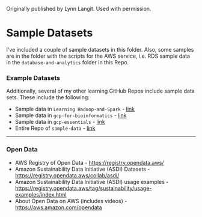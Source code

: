 Originally published by Lynn Langit. Used with permission.
# Sample Datasets 

I've included a couple of sample datasets in this folder.  Also, some samples are in the folder with the scripts for the AWS service, i.e. RDS sample data in the `database-and-analytics` folder in this Repo.

### Example Datasets 

Additionally, several of my other learning GitHub Repos include sample data sets.
These include the following:
- Sample data in `Learning Hadoop-and-Spark` - [link](https://github.com/lynnlangit/learning-hadoop-and-spark/tree/master/0b-Example-Datasets)
- Sample data in `gcp-for-bioinformatics` - [link](https://github.com/lynnlangit/gcp-for-bioinformatics/tree/master/1_Files_%26_Data/genomic-data-samples)
- Sample data in `gcp-essentials` - [link](https://github.com/lynnlangit/gcp-essentials/tree/master/7_sample_data)
- Entire Repo of `sample-data` - [link](https://github.com/lynnlangit/sample-data)

----

### Open Data
- AWS Registry of Open Data - https://registry.opendata.aws/
- Amazon Sustainability Data Initiative (ASDI) Datasets - https://registry.opendata.aws/collab/asdi/
- Amazon Sustainability Data Initiative (ASDI) usage examples - https://registry.opendata.aws/tag/sustainability/usage-examples/index.html
- About Open Data on AWS (includes videos) - https://aws.amazon.com/opendata
